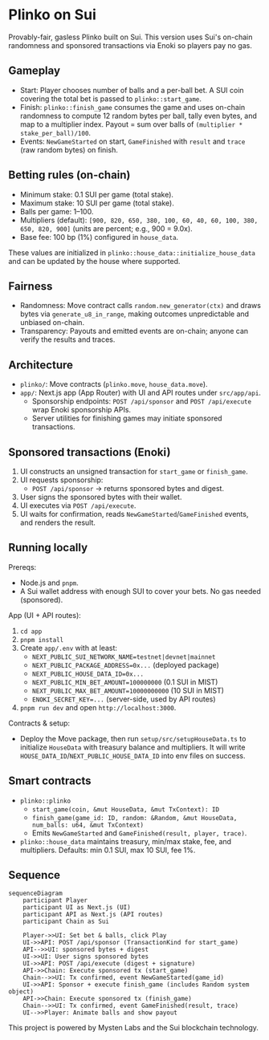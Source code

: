 # Plinko on Sui

Provably-fair, gasless Plinko built on Sui. This version uses Sui's on-chain randomness and sponsored transactions via Enoki so players pay no gas.

## Gameplay

- Start: Player chooses number of balls and a per-ball bet. A SUI coin covering the total bet is passed to `plinko::start_game`.
- Finish: `plinko::finish_game` consumes the game and uses on-chain randomness to compute 12 random bytes per ball, tally even bytes, and map to a multiplier index. Payout = sum over balls of `(multiplier * stake_per_ball)/100`.
- Events: `NewGameStarted` on start, `GameFinished` with `result` and `trace` (raw random bytes) on finish.

## Betting rules (on-chain)

- Minimum stake: 0.1 SUI per game (total stake).
- Maximum stake: 10 SUI per game (total stake).
- Balls per game: 1–100.
- Multipliers (default): `[900, 820, 650, 380, 100, 60, 40, 60, 100, 380, 650, 820, 900]` (units are percent; e.g., 900 = 9.0x).
- Base fee: 100 bp (1%) configured in `house_data`.

These values are initialized in `plinko::house_data::initialize_house_data` and can be updated by the house where supported.

## Fairness

- Randomness: Move contract calls `random.new_generator(ctx)` and draws bytes via `generate_u8_in_range`, making outcomes unpredictable and unbiased on-chain.
- Transparency: Payouts and emitted events are on-chain; anyone can verify the results and traces.

## Architecture

- `plinko/`: Move contracts (`plinko.move`, `house_data.move`).
- `app/`: Next.js app (App Router) with UI and API routes under `src/app/api`.
  - Sponsorship endpoints: `POST /api/sponsor` and `POST /api/execute` wrap Enoki sponsorship APIs.
  - Server utilities for finishing games may initiate sponsored transactions.

## Sponsored transactions (Enoki)

1. UI constructs an unsigned transaction for `start_game` or `finish_game`.
2. UI requests sponsorship:
   - `POST /api/sponsor` → returns sponsored bytes and digest.
3. User signs the sponsored bytes with their wallet.
4. UI executes via `POST /api/execute`.
5. UI waits for confirmation, reads `NewGameStarted`/`GameFinished` events, and renders the result.

## Running locally

Prereqs:

- Node.js and `pnpm`.
- A Sui wallet address with enough SUI to cover your bets. No gas needed (sponsored).

App (UI + API routes):

1. `cd app`
2. `pnpm install`
3. Create `app/.env` with at least:
   - `NEXT_PUBLIC_SUI_NETWORK_NAME=testnet|devnet|mainnet`
   - `NEXT_PUBLIC_PACKAGE_ADDRESS=0x...` (deployed package)
   - `NEXT_PUBLIC_HOUSE_DATA_ID=0x...`
   - `NEXT_PUBLIC_MIN_BET_AMOUNT=100000000` (0.1 SUI in MIST)
   - `NEXT_PUBLIC_MAX_BET_AMOUNT=10000000000` (10 SUI in MIST)
   - `ENOKI_SECRET_KEY=...` (server-side, used by API routes)
4. `pnpm run dev` and open `http://localhost:3000`.

Contracts & setup:

- Deploy the Move package, then run `setup/src/setupHouseData.ts` to initialize `HouseData` with treasury balance and multipliers. It will write `HOUSE_DATA_ID`/`NEXT_PUBLIC_HOUSE_DATA_ID` into env files on success.

## Smart contracts

- `plinko::plinko`
  - `start_game(coin, &mut HouseData, &mut TxContext): ID`
  - `finish_game(game_id: ID, random: &Random, &mut HouseData, num_balls: u64, &mut TxContext)`
  - Emits `NewGameStarted` and `GameFinished(result, player, trace)`.
- `plinko::house_data` maintains treasury, min/max stake, fee, and multipliers. Defaults: min 0.1 SUI, max 10 SUI, fee 1%.

## Sequence

```mermaid
sequenceDiagram
    participant Player
    participant UI as Next.js (UI)
    participant API as Next.js (API routes)
    participant Chain as Sui

    Player->>UI: Set bet & balls, click Play
    UI->>API: POST /api/sponsor (TransactionKind for start_game)
    API-->>UI: sponsored bytes + digest
    UI->>UI: User signs sponsored bytes
    UI->>API: POST /api/execute (digest + signature)
    API->>Chain: Execute sponsored tx (start_game)
    Chain-->>UI: Tx confirmed, event NewGameStarted(game_id)
    UI->>API: Sponsor + execute finish_game (includes Random system object)
    API->>Chain: Execute sponsored tx (finish_game)
    Chain-->>UI: Tx confirmed, event GameFinished(result, trace)
    UI-->>Player: Animate balls and show payout
```

This project is powered by Mysten Labs and the Sui blockchain technology.
